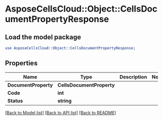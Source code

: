 # AsposeCellsCloud::Object::CellsDocumentPropertyResponse 

## Load the model package
```perl
use AsposeCellsCloud::Object::CellsDocumentPropertyResponse;
```

## Properties
Name | Type | Description | Notes
------------ | ------------- | ------------- | -------------
**DocumentProperty** | **CellsDocumentProperty** |  |
**Code** | **int** |  |
**Status** | **string** |  |  

[[Back to Model list]](../README.md#documentation-for-models) [[Back to API list]](../README.md#documentation-for-api-endpoints) [[Back to README]](../README.md)

